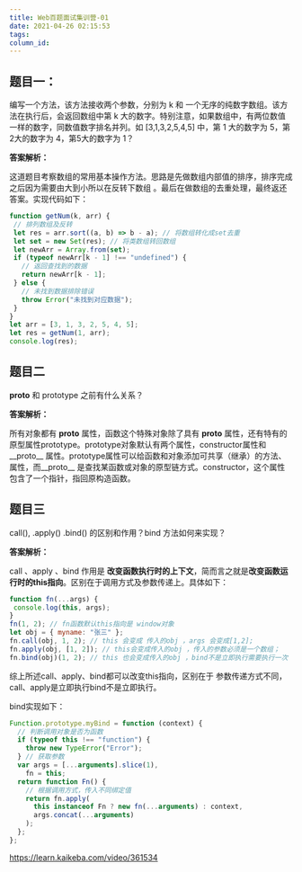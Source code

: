 ```yaml
---
title: Web百题面试集训营-01
date: 2021-04-26 02:15:53
tags:
column_id: 
---
```


## 题目一：

编写一个方法，该方法接收两个参数，分别为 k 和 一个无序的纯数字数组。该方法在执行后，会返回数组中第 k 大的数字。特别注意，如果数组中，有两位数值一样的数字，同数值数字排名并列。如 [3,1,3,2,5,4,5] 中，第 1 大的数字为 5，第2大的数字为 4，第5大的数字为 1？

**答案解析：** 

这道题目考察数组的常用基本操作方法。思路是先做数组内部值的排序，排序完成之后因为需要由大到小所以在反转下数组 。最后在做数组的去重处理，最终返还答案。实现代码如下：

 ```js
function getNum(k, arr) {
  // 排列数组及反转
  let res = arr.sort((a, b) => b - a); // 将数组转化成set去重
  let set = new Set(res); // 将类数组转回数组
  let newArr = Array.from(set);
  if (typeof newArr[k - 1] !== "undefined") {
    // 返回查找到的数据
    return newArr[k - 1];
  } else {
    // 未找到数据排除错误
    throw Error("未找到对应数据");
  }
}
let arr = [3, 1, 3, 2, 5, 4, 5];
let res = getNum(1, arr);
console.log(res);

 ```





## 题目二

__proto__ 和 prototype 之前有什么关系？



**答案解析：**  

所有对象都有 __proto__ 属性，函数这个特殊对象除了具有 __proto__ 属性，还有特有的原型属性prototype。prototype对象默认有两个属性，constructor属性和__proto__ 属性。prototype属性可以给函数和对象添加可共享（继承）的方法、属性，而__proto__ 是查找某函数或对象的原型链方式。constructor，这个属性包含了一个指针，指回原构造函数。



 

## 题目三

call(), .apply() .bind() 的区别和作用？bind 方法如何来实现？



**答案解析：**

 call 、apply 、bind 作用是 **改变函数执行时的上下文**，简而言之就是**改变函数运行时的this指向**。区别在于调用方式及参数传递上。具体如下：

 ```js
function fn(...args) {
  console.log(this, args);
}
fn(1, 2); // fn函数默认this指向是 window对象
let obj = { myname: "张三" };
fn.call(obj, 1, 2); // this 会变成 传入的obj ，args 会变成[1,2];
fn.apply(obj, [1, 2]); // this会变成传入的obj ，传入的参数必须是一个数组；
fn.bind(obj)(1, 2); // this 也会变成传入的obj ，bind不是立即执行需要执行一次
 ```



综上所述call、apply、bind都可以改变this指向，区别在于 参数传递方式不同，call、apply是立即执行bind不是立即执行。

bind实现如下：

```js
Function.prototype.myBind = function (context) {
  // 判断调用对象是否为函数
  if (typeof this !== "function") {
    throw new TypeError("Error");
  } // 获取参数
  var args = [...arguments].slice(1),
    fn = this;
  return function Fn() {
    // 根据调用方式，传入不同绑定值
    return fn.apply(
      this instanceof Fn ? new fn(...arguments) : context,
      args.concat(...arguments)
    );
  };
};
```


https://learn.kaikeba.com/video/361534